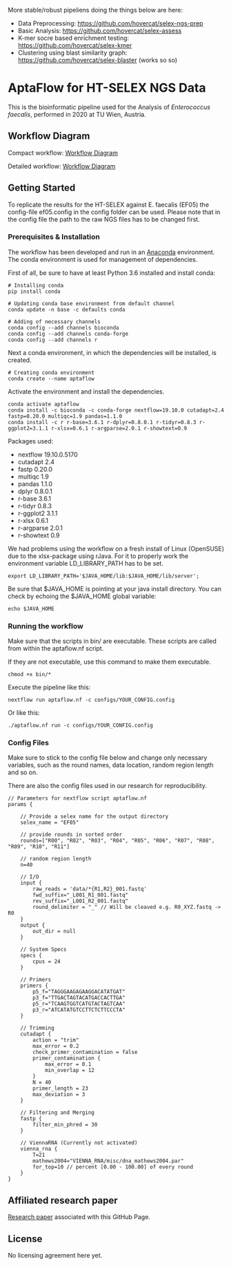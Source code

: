 More stable/robust pipeliens doing the things below are here:
- Data Preprocessing: https://github.com/hovercat/selex-ngs-prep
- Basic Analysis: https://github.com/hovercat/selex-assess
- K-mer socre based enrichment testing: https://github.com/hovercat/selex-kmer
- Clustering using blast similarity graph: https://github.com/hovercat/selex-blaster (works so so)

# AptaFlow for HT-SELEX NGS Data

This is the bioinformatic pipeline used for the Analysis of *Enterococcus faecalis*, performed in 2020 at TU Wien, Austria.

## Workflow Diagram

Compact workflow: [Workflow Diagram](figures/bioinformatic_wf_compact.jpg)

Detailed workflow: [Workflow Diagram](figures/bioinformatic_wf_detailed.svg)

## Getting Started

To replicate the results for the HT-SELEX against E. faecalis (EF05) the config-file ef05.config in the config folder can be used.
Please note that in the config file the path to the raw NGS files has to be changed first.

### Prerequisites & Installation

The workflow has been developed and run in an [Anaconda](https://www.anaconda.com/understanding-conda-and-pip/) environment.
The conda environment is used for management of dependencies.

First of all, be sure to have at least Python 3.6 installed and install conda:
```
# Installing conda
pip install conda

# Updating conda base environment from default channel
conda update -n base -c defaults conda

# Adding of necessary channels
conda config --add channels bioconda
conda config --add channels conda-forge
conda config --add channels r
```

Next a conda environment, in which the dependencies will be installed, is created.
```
# Creating conda environment
conda create --name aptaflow
```

Activate the environment and install the dependencies.
```
conda activate aptaflow
conda install -c bioconda -c conda-forge nextflow=19.10.0 cutadapt=2.4 fastp=0.20.0 multiqc=1.9 pandas=1.1.0
conda install -c r r-base=3.6.1 r-dplyr=0.8.0.1 r-tidyr=0.8.3 r-ggplot2=3.1.1 r-xlsx=0.6.1 r-argparse=2.0.1 r-showtext=0.9
```

Packages used:

- nextflow 19.10.0.5170
- cutadapt 2.4
- fastp 0.20.0
- multiqc 1.9
- pandas 1.1.0
- dplyr 0.8.0.1
- r-base 3.6.1
- r-tidyr 0.8.3
- r-ggplot2 3.1.1
- r-xlsx 0.6.1
- r-argparse 2.0.1
- r-showtext 0.9

We had problems using the workflow on a fresh install of Linux (OpenSUSE) due to the xlsx-package using rJava.
For it to properly work the environment variable LD_LIBRARY_PATH has to be set.
```
export LD_LIBRARY_PATH='$JAVA_HOME/lib:$JAVA_HOME/lib/server';
```
Be sure that $JAVA_HOME is pointing at your java install directory.
You can check by echoing the $JAVA_HOME global variable:
```
echo $JAVA_HOME
```

### Running the workflow
Make sure that the scripts in bin/ are executable.
These scripts are called from within the aptaflow.nf script.

If they are not executable, use this command to make them executable.
```
chmod +x bin/*
```

Execute the pipeline like this:
```
nextflow run aptaflow.nf -c configs/YOUR_CONFIG.config
```
Or like this:
```
./aptaflow.nf run -c configs/YOUR_CONFIG.config
```


### Config Files

Make sure to stick to the config file below and change only necessary variables,
such as the round names, data location, random region length and so on.

There are also the config files used in our research for reproducibility.
```
// Parameters for nextflow script aptaflow.nf
params {

    // Provide a selex name for the output directory
    selex_name = "EF05"

    // provide rounds in sorted order
    rounds=["R00", "R02", "R03", "R04", "R05", "R06", "R07", "R08", "R09", "R10", "R11"]

    // random region length
    n=40

    // I/O
    input {
        raw_reads = 'data/*{R1,R2}_001.fastq'
        fwd_suffix="_L001_R1_001.fastq"
        rev_suffix="_L001_R2_001.fastq"
        round_delimiter = "_" // Will be cleaved e.g. R0_XYZ.fastq -> R0
    }
    output {
        out_dir = null
    }

    // System Specs
    specs {
        cpus = 24
    }

    // Primers
    primers {
        p5_f="TAGGGAAGAGAAGGACATATGAT"
        p3_f="TTGACTAGTACATGACCACTTGA"
        p5_r="TCAAGTGGTCATGTACTAGTCAA"
        p3_r="ATCATATGTCCTTCTCTTCCCTA"
    }

    // Trimming
    cutadapt {
        action = "trim"
        max_error = 0.2
        check_primer_contamination = false
        primer_contamination {
            max_error = 0.1
            min_overlap = 12
        }
        N = 40
        primer_length = 23
        max_deviation = 3
    }

    // Filtering and Merging
    fastp {
        filter_min_phred = 30    
    }
    
    // ViennaRNA (Currently not activated)
    vienna_rna {
    	T=21
    	mathews2004="VIENNA_RNA/misc/dna_mathews2004.par"
        for_top=10 // percent [0.00 - 100.00] of every round
    }
}
```

## Affiliated research paper

[Research paper](#) associated with this GitHub Page.

## License

No licensing agreement here yet.


